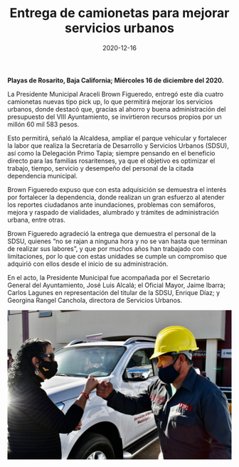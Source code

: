 ﻿---
layout: blog
title:  "Entrega de camionetas para mejorar servicios urbanos"
date:   2020-12-16
categories: rosarito
permalink: /:categories/:title:output_ext
image: /img/cnr/2020-12-16-entrega-de-camionetas.jpeg
alt: "Entrega de camionetas para mejorar servicios urbanos"
autor: 
---
 
**Playas de Rosarito, Baja California; Miércoles 16 de diciembre del 2020.**


La Presidente Municipal Araceli Brown Figueredo, entregó este día cuatro camionetas nuevas tipo pick up, lo que permitirá mejorar los servicios urbanos, donde destacó que, gracias al ahorro y buena administración del presupuesto del VIII Ayuntamiento, se invirtieron recursos propios por un millón 60 mil 583 pesos.


Esto permitirá, señaló la Alcaldesa, ampliar el parque vehicular y fortalecer la labor que realiza la Secretaría de Desarrollo y Servicios Urbanos (SDSU), así como la Delegación Primo Tapia; siempre pensando en el beneficio directo para las familias rosaritenses, ya que el objetivo es optimizar el trabajo, tiempo, servicio y desempeño del personal de la citada dependencia municipal.


Brown Figueredo expuso que con esta adquisición se demuestra el interés por fortalecer la dependencia, donde realizan un gran esfuerzo al atender los reportes ciudadanos ante inundaciones, problemas con semáforos, mejora y raspado de vialidades, alumbrado y trámites de administración urbana, entre otras.


Brown Figueredo agradeció la entrega que demuestra el personal de la SDSU, quienes “no se rajan a ninguna hora y no se van hasta que terminan de realizar sus labores”, y que por muchos años han trabajado con limitaciones, por lo que con estas unidades se cumple un compromiso que adquirió con ellos desde el inicio de su administración.


En el acto, la Presidente Municipal fue acompañada por el Secretario General del Ayuntamiento, José Luis Alcalá; el Oficial Mayor, Jaime Ibarra; Carlos Lagunes en representación del titular de la SDSU, Enrique Díaz; y Georgina Rangel Canchola, directora de Servicios Urbanos.

<div id="carouselExampleSlidesOnly" class="carousel slide" data-ride="carousel">
  <div class="carousel-inner">
    <div class="carousel-item active">
       <img class="d-block w-100" src="/img/cnr/2020-12-16-entrega-de-camionetas.jpeg" loading="lazy"  alt="Entrega de camionetas para mejorar servicios urbanos">
    </div>
  </div>
</div>